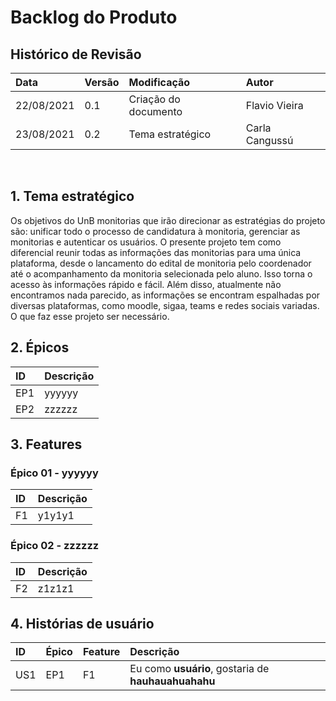 # Backlog do Produto

## Histórico de Revisão
| Data   | Versão | Modificação  | Autor  |
| :-- | :-- | :-- | :-- |
| 22/08/2021 | 0.1 | Criação do documento|  Flavio Vieira |
| 23/08/2021 | 0.2 | Tema estratégico    | Carla Cangussú |


&nbsp;
## 1. Tema estratégico
Os objetivos do UnB monitorias que irão direcionar as estratégias do projeto são: unificar todo o processo de candidatura à monitoria, gerenciar as monitorias e autenticar os usuários. O presente projeto tem como diferencial reunir todas as informações das monitorias para uma única plataforma, desde o lancamento do edital de monitoria pelo coordenador até o acompanhamento da monitoria selecionada pelo aluno. Isso torna o acesso às informações rápido e fácil. Além disso, atualmente não encontramos nada parecido, as informações se encontram espalhadas por diversas plataformas, como moodle, sigaa, teams e redes sociais variadas. O que faz esse projeto ser necessário.

## 2. Épicos
|ID|Descrição|
|:--|:--|
|EP1| yyyyyy |
|EP2| zzzzzz |


## 3. Features
### **Épico 01 - yyyyyy**
|ID|Descrição|
|:--|:--|
|F1| y1y1y1 |

### **Épico 02 - zzzzzz** 
|ID|Descrição|
|:--|:--|
|F2| z1z1z1 |
 
## 4. Histórias de usuário
|ID|Épico|Feature|Descrição|
|:--|:--|:--|:--|
|US1| EP1| F1| Eu como **usuário**, gostaria de **hauhauahuahahu**|
